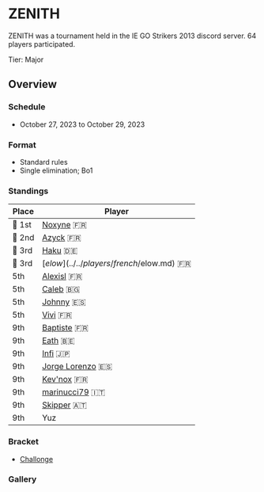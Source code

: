 # ZENITH

ZENITH was a tournament held in the IE GO Strikers 2013 discord server.
64 players participated.

Tier: Major

## Overview

### Schedule
- October 27, 2023 to October 29, 2023

### Format
- Standard rules
- Single elimination; Bo1

### Standings

|Place|Player|
|-|-|
|:1st_place_medal: 1st|[Noxyne](../../players/french/noxyne.md) :fr:|
|:2nd_place_medal: 2nd|[Azyck](../../players/french/azyck.md) :fr:|
|:3rd_place_medal: 3rd|[Haku](../../players/german/haku.md) :de:|
|:3rd_place_medal: 3rd|[$elow](../../players/french/$elow.md) :fr:|
|5th|[Alexisl](../../players/french/alexisl.md) :fr:|
|5th|[Caleb](../../players/bulgarian/caleb.md) :bulgaria:|
|5th|[Johnny](../../players/spanish/johnny.md) :es:|
|5th|[Vivi](../../players/french/vivi.md) :fr:|
|9th|[Baptiste](../../players/french/baptiste.md) :fr:|
|9th|[Eath](../../players/belgian/eath.md) :belgium:|
|9th|[Infi](../../players/japanese/infi.md) :jp:|
|9th|[Jorge Lorenzo](../../players/spanish/jorge.md) :es:|
|9th|[Kev'nox](../../players/french/kevnox.md) :fr:|
|9th|[marinucci79](../../players/italian/marinucci79.md) :it:|
|9th|[Skipper](../../players/austrian/skipper.md) :austria:|
|9th|Yuz|

### Bracket
- [Challonge](https://challonge.com/ZenithIE)

### Gallery
